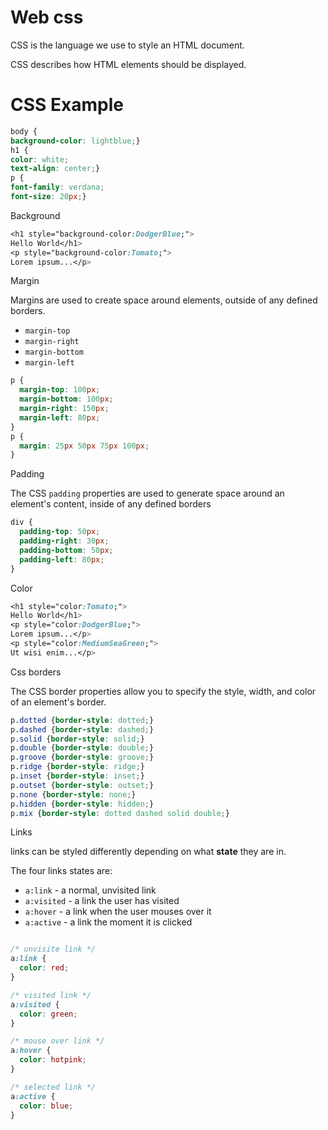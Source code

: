 # Web css

CSS is the language we use to style an HTML document.

CSS describes how HTML elements should be displayed.

# CSS Example

```css
body {  
background-color: lightblue;}
h1 {  
color: white;  
text-align: center;}
p {  
font-family: verdana;  
font-size: 20px;}
```

Background

```css
<h1 style="background-color:DodgerBlue;">
Hello World</h1>
<p style="background-color:Tomato;">
Lorem ipsum...</p>
```

Margin

Margins are used to create space around elements, outside of any defined borders.

- `margin-top`
- `margin-right`
- `margin-bottom`
- `margin-left`

```css
p {
  margin-top: 100px;
  margin-bottom: 100px;
  margin-right: 150px;
  margin-left: 80px;
}
p {
  margin: 25px 50px 75px 100px;
}
```

Padding

The CSS `padding` properties are used to generate space around an element's content, inside of any defined borders

```css
div {
  padding-top: 50px;
  padding-right: 30px;
  padding-bottom: 50px;
  padding-left: 80px;
}
```

Color

```css
<h1 style="color:Tomato;">
Hello World</h1>
<p style="color:DodgerBlue;">
Lorem ipsum...</p>
<p style="color:MediumSeaGreen;">
Ut wisi enim...</p>
```

Css borders

The CSS border properties allow you to specify the style, width, and color of an element's border.

```css
p.dotted {border-style: dotted;}
p.dashed {border-style: dashed;}
p.solid {border-style: solid;}
p.double {border-style: double;}
p.groove {border-style: groove;}
p.ridge {border-style: ridge;}
p.inset {border-style: inset;}
p.outset {border-style: outset;}
p.none {border-style: none;}
p.hidden {border-style: hidden;}
p.mix {border-style: dotted dashed solid double;}
```

Links

links can be styled differently depending on what **state** they are in.

The four links states are:

- `a:link` - a normal, unvisited link
- `a:visited` - a link the user has visited
- `a:hover` - a link when the user mouses over it
- `a:active` - a link the moment it is clicked

```css

/* unvisite link */
a:link {
  color: red;
}

/* visited link */
a:visited {
  color: green;
}

/* mouse over link */
a:hover {
  color: hotpink;
}

/* selected link */
a:active {
  color: blue;
}
```